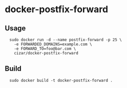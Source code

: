 # docker-postfix-forward

## Usage

```
  sudo docker run -d --name postfix-forward -p 25 \
    -e FORWARDED_DOMAINS=example.com \
    -e FORWARD_TO=foo@bar.com \
    cizar/docker-postfix-forward
```

## Build

```
  sudo docker build -t docker-postfix-forward .
```
